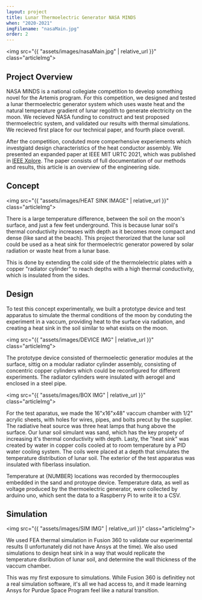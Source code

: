 ```yaml
---
layout: project
title: Lunar Thermoelectric Generator NASA MINDS 
when: "2020-2021"
imgFilename: "nasaMain.jpg"
order: 2
---
```


<img src="{{ "assets/images/nasaMain.jpg" | relative_url }}" class="articleImg">

## Project Overview

NASA MINDS is a national collegiate competition to develop something novel for the Artemis program.
For this competition, we designed and tested a lunar thermoelectric generator system which uses waste heat 
and the natural temperature gradient of lunar regolith to generate electricity on the moon. We recieved NASA funding to construct and test proposed thermoelectric system, and validated our results with thermal simulations. We recieved first place for our technical paper, and fourth place overall.

After the competition, conduted more comperhensive experiements which investgiatd design characteristics of the heat conductor assembly. We presented an expanded paper at IEEE MIT URTC 2021, which was published in <a href="https://ieeexplore.ieee.org/document/9701608" class="link">IEEE Xplore</a>. The paper consists of full documentation of our methods and results, this article is an overview of the engineering side.

## Concept

<img src="{{ "assets/images/HEAT SINK IMAGE" | relative_url }}" class="articleImg">

There is a large temperature difference, between the soil on the moon's surface, and just a few feet underground. This is because lunar soil's thermal conductivity increases with depth as it becomes more compact and dense (like sand at the beach). This project therorized that the lunar soil could be used as a heat sink for thermoelectric generator powered by solar radiation or waste heat from a lunar base.

This is done by extending the cold side of the thermolelectric plates with a copper "radiator cylinder" to reach depths with a high thermal conductivity, which is insulated from the sides.

## Design 

To test this concept experimentally, we built a prototype device and test apparatus to simulate the thermal conditions of the moon by conduting the experiment in a vaccum, providing heat to the surface via radiation, and creating a heat sink in the soil similar to what exists on the moon.

<img src="{{ "assets/images/DEVICE IMG" | relative_url }}" class="articleImg">

The prototype device consisted of thermoelectic generatior modules at the surface, sittig on a modular radiator cylinder assembly, consisting of concentric copper cylinders which could be reconfigured for different experiments. The radiator cylinders were insulated with aerogel and enclosed in a steel pipe.

<img src="{{ "assets/images/BOX IMG" | relative_url }}" class="articleImg">

For the test aparatus, we made the 16"x16"x48" vaccum chamber with 1/2" acrylic sheets, with holes for wires, pipes, and bolts precut by the supplier. The radiative heat source was three  heat lamps that hung above the surface. Our lunar soil simulant was sand, which has the key propety of increasing it's thermal conductivity with depth. Lasty, the "heat sink" was created by water in copper coils cooled at to room temperature by a PID water cooling system. The coils were placed at a depth that simulates the temperature distribution of lunar soil. The exterior of the test apparatus was insulated with fiberlass insulation.

Temperature at {NUMBER} locations was recorded by thermocouples embedded in the sand and protoype device. Temperature data, as well as voltage produced by the thermoelectric generator, were collected by arduino uno, which sent the data to a Raspberry Pi to write it to a CSV.

## Simulation

<img src="{{ "assets/images/SIM IMG" | relative_url }}" class="articleImg">

We used FEA thermal simulation in Fusion 360 to validate our experimental results (I unfortunately did not have Ansys at the time). We also used simulations to design heat sink in a way that would replicate the temperature disribution of lunar soil, and determine the wall thickness of the vaccum chamber.

This was my first exposure to simulations. While Fusion 360 is definitley not a real simulation software, it's all we had access to, and it made learning Ansys for Purdue Space Program feel like a natural transition.